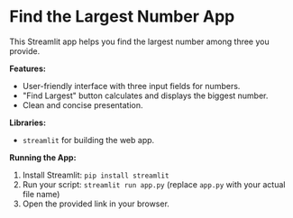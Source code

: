 # Find the Largest Number App

This Streamlit app helps you find the largest number among three you provide.

**Features:**

- User-friendly interface with three input fields for numbers.
- "Find Largest" button calculates and displays the biggest number.
- Clean and concise presentation.

**Libraries:**

- `streamlit` for building the web app.

**Running the App:**

1. Install Streamlit: `pip install streamlit`
2. Run your script: `streamlit run app.py` (replace `app.py` with your actual file name)
3. Open the provided link in your browser.

